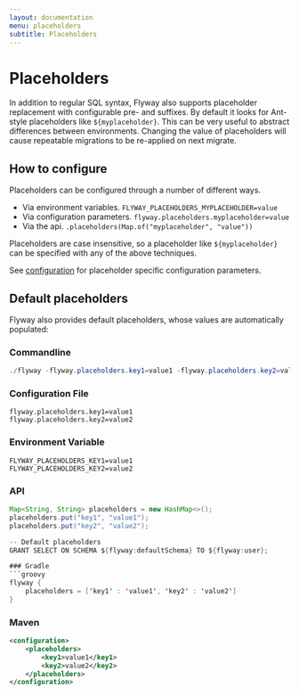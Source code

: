 ```yaml
---
layout: documentation
menu: placeholders
subtitle: Placeholders
---
```

# Placeholders
In addition to regular SQL syntax, Flyway also supports placeholder replacement with configurable pre- and suffixes.
By default it looks for Ant-style placeholders like `${myplaceholder}`. This can be very useful to abstract differences between environments.
Changing the value of placeholders will cause repeatable migrations to be re-applied on next migrate.

## How to configure
Placeholders can be configured through a number of different ways.
- Via environment variables. `FLYWAY_PLACEHOLDERS_MYPLACEHOLDER=value`
- Via configuration parameters. `flyway.placeholders.myplaceholder=value`
- Via the api. `.placeholders(Map.of("myplaceholder", "value"))`

Placeholders are case insensitive, so a placeholder like `${myplaceholder}` can be specified with any of the above techniques.

See [configuration](/documentation/configuration/configuration/#placeholders) for placeholder specific configuration parameters. 

## Default placeholders
Flyway also provides default placeholders, whose values are automatically populated:

### Commandline
```powershell
./flyway -flyway.placeholders.key1=value1 -flyway.placeholders.key2=value2 info
```

### Configuration File
```properties
flyway.placeholders.key1=value1
flyway.placeholders.key2=value2
```

### Environment Variable
```properties
FLYWAY_PLACEHOLDERS_KEY1=value1
FLYWAY_PLACEHOLDERS_KEY2=value2
```

### API
```java
Map<String, String> placeholders = new HashMap<>();
placeholders.put("key1", "value1");
placeholders.put("key2", "value2");

-- Default placeholders
GRANT SELECT ON SCHEMA ${flyway:defaultSchema} TO ${flyway:user};

### Gradle
```groovy
flyway {
    placeholders = ['key1' : 'value1', 'key2' : 'value2']
}
```

### Maven
```xml
<configuration>
    <placeholders>
        <key1>value1</key1>
        <key2>value2</key2>
    </placeholders>
</configuration>
```
